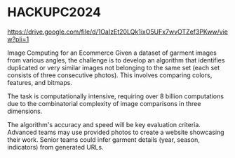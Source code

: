# HACKUPC2024

https://drive.google.com/file/d/1OaIzEt20LQk1ixO5UFx7wvOTZef3PKww/view?pli=1


Image Computing for an Ecommerce
Given a dataset of garment images from various angles, the challenge is to develop an algorithm that identifies duplicated or very similar images not belonging to the same set (each set consists of three consecutive photos). This involves comparing colors, features, and bitmaps.

The task is computationally intensive, requiring over 8 billion computations due to the combinatorial complexity of image comparisons in three dimensions.

The algorithm's accuracy and speed will be key evaluation criteria. Advanced teams may use provided photos to create a website showcasing their work. Senior teams could infer garment details (year, season, indicators) from generated URLs.
